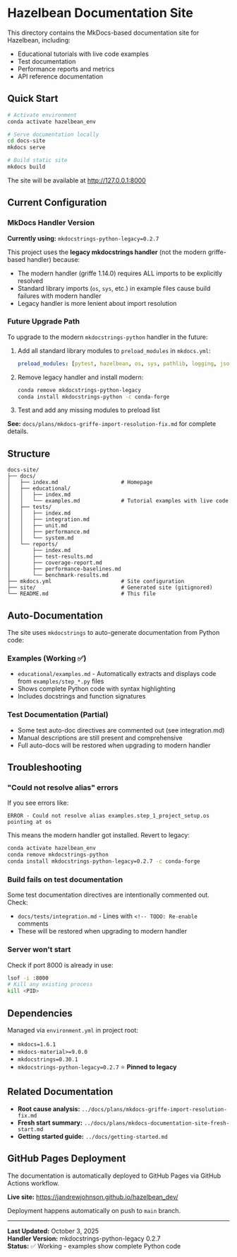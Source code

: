 # Hazelbean Documentation Site

This directory contains the MkDocs-based documentation site for Hazelbean, including:
- Educational tutorials with live code examples
- Test documentation 
- Performance reports and metrics
- API reference documentation

## Quick Start

```bash
# Activate environment
conda activate hazelbean_env

# Serve documentation locally
cd docs-site
mkdocs serve

# Build static site
mkdocs build
```

The site will be available at http://127.0.0.1:8000

## Current Configuration

### MkDocs Handler Version

**Currently using:** `mkdocstrings-python-legacy=0.2.7`

This project uses the **legacy mkdocstrings handler** (not the modern griffe-based handler) because:
- The modern handler (griffe 1.14.0) requires ALL imports to be explicitly resolved
- Standard library imports (`os`, `sys`, etc.) in example files cause build failures with modern handler
- Legacy handler is more lenient about import resolution

### Future Upgrade Path

To upgrade to the modern `mkdocstrings-python` handler in the future:

1. Add all standard library modules to `preload_modules` in `mkdocs.yml`:
   ```yaml
   preload_modules: [pytest, hazelbean, os, sys, pathlib, logging, json, datetime]
   ```

2. Remove legacy handler and install modern:
   ```bash
   conda remove mkdocstrings-python-legacy
   conda install mkdocstrings-python -c conda-forge
   ```

3. Test and add any missing modules to preload list

**See:** `docs/plans/mkdocs-griffe-import-resolution-fix.md` for complete details.

## Structure

```
docs-site/
├── docs/
│   ├── index.md                    # Homepage
│   ├── educational/
│   │   ├── index.md
│   │   └── examples.md             # Tutorial examples with live code
│   ├── tests/
│   │   ├── index.md
│   │   ├── integration.md
│   │   ├── unit.md
│   │   ├── performance.md
│   │   └── system.md
│   └── reports/
│       ├── index.md
│       ├── test-results.md
│       ├── coverage-report.md
│       ├── performance-baselines.md
│       └── benchmark-results.md
├── mkdocs.yml                      # Site configuration
├── site/                           # Generated site (gitignored)
└── README.md                       # This file
```

## Auto-Documentation

The site uses `mkdocstrings` to auto-generate documentation from Python code:

### Examples (Working ✅)
- `educational/examples.md` - Automatically extracts and displays code from `examples/step_*.py` files
- Shows complete Python code with syntax highlighting
- Includes docstrings and function signatures

### Test Documentation (Partial)
- Some test auto-doc directives are commented out (see integration.md)
- Manual descriptions are still present and comprehensive
- Full auto-docs will be restored when upgrading to modern handler

## Troubleshooting

### "Could not resolve alias" errors

If you see errors like:
```
ERROR - Could not resolve alias examples.step_1_project_setup.os pointing at os
```

This means the modern handler got installed. Revert to legacy:
```bash
conda activate hazelbean_env
conda remove mkdocstrings-python
conda install mkdocstrings-python-legacy=0.2.7 -c conda-forge
```

### Build fails on test documentation

Some test documentation directives are intentionally commented out. Check:
- `docs/tests/integration.md` - Lines with `<!-- TODO: Re-enable` comments
- These will be restored when upgrading to modern handler

### Server won't start

Check if port 8000 is already in use:
```bash
lsof -i :8000
# Kill any existing process
kill <PID>
```

## Dependencies

Managed via `environment.yml` in project root:
- `mkdocs=1.6.1`
- `mkdocs-material>=9.0.0`
- `mkdocstrings=0.30.1`
- `mkdocstrings-python-legacy=0.2.7` ⭐ **Pinned to legacy**

## Related Documentation

- **Root cause analysis:** `../docs/plans/mkdocs-griffe-import-resolution-fix.md`
- **Fresh start summary:** `../docs/plans/mkdocs-documentation-site-fresh-start.md`
- **Getting started guide:** `../docs/getting-started.md`

## GitHub Pages Deployment

The documentation is automatically deployed to GitHub Pages via GitHub Actions workflow.

**Live site:** https://jandrewjohnson.github.io/hazelbean_dev/

Deployment happens automatically on push to `main` branch.

---

**Last Updated:** October 3, 2025  
**Handler Version:** mkdocstrings-python-legacy 0.2.7  
**Status:** ✅ Working - examples show complete Python code
